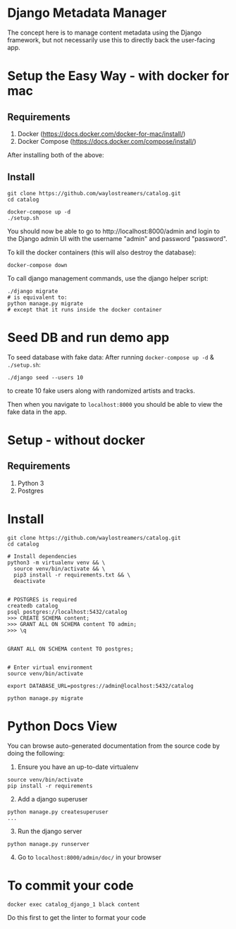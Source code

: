 # Django Metadata Manager

The concept here is to manage content metadata using the Django framework, but not necessarily use this to directly back the user-facing app.

# Setup the Easy Way - with docker for mac

## Requirements
1. Docker (https://docs.docker.com/docker-for-mac/install/)
2. Docker Compose (https://docs.docker.com/compose/install/)

After installing both of the above:
## Install
```
git clone https://github.com/waylostreamers/catalog.git
cd catalog

docker-compose up -d
./setup.sh
```
You should now be able to go to http://localhost:8000/admin
and login to the Django admin UI with the username "admin" and password "password".

To kill the docker containers (this will also destroy the database):
```
docker-compose down
```

To call django management commands, use the django helper script:
```
./django migrate
# is equivalent to:
python manage.py migrate
# except that it runs inside the docker container
```

# Seed DB and run demo app

To seed database with fake data:
After running `docker-compose up -d` & `./setup.sh`:
```
./django seed --users 10
```
to create 10 fake users along with randomized artists and tracks.

Then when you navigate to `localhost:8000` you should be able to view the fake data in the app.


# Setup - without docker
## Requirements
1. Python 3
2. Postgres

# Install
```
git clone https://github.com/waylostreamers/catalog.git
cd catalog

# Install dependencies
python3 -m virtualenv venv && \
  source venv/bin/activate && \
  pip3 install -r requirements.txt && \
  deactivate
  
  
# POSTGRES is required
createdb catalog
psql postgres://localhost:5432/catalog
>>> CREATE SCHEMA content;
>>> GRANT ALL ON SCHEMA content TO admin;
>>> \q


GRANT ALL ON SCHEMA content TO postgres;


# Enter virtual environment
source venv/bin/activate

export DATABASE_URL=postgres://admin@localhost:5432/catalog

python manage.py migrate
```

# Python Docs View

You can browse auto-generated documentation from the source code by doing the following:
1. Ensure you have an up-to-date virtualenv
```
source venv/bin/activate
pip install -r requirements
```
2. Add a django superuser
```
python manage.py createsuperuser
...
```
3. Run the django server
```
python manage.py runserver
```
4. Go to `localhost:8000/admin/doc/` in your browser



# To commit your code 

```
docker exec catalog_django_1 black content
``` 
Do this first to get the linter to format your code 
